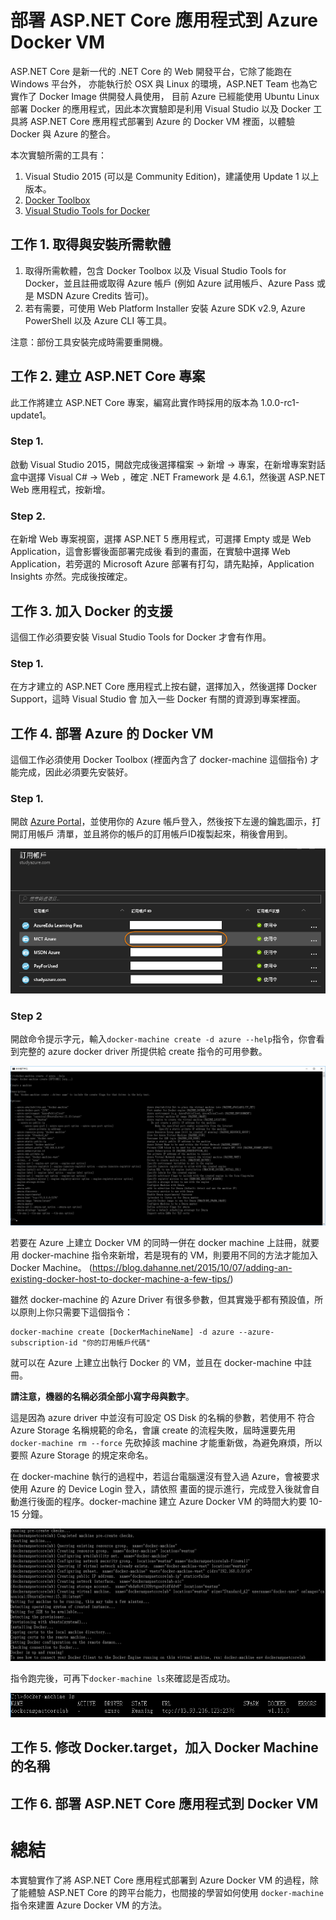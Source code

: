 # 部署 ASP.NET Core 應用程式到 Azure Docker VM #

ASP.NET Core 是新一代的 .NET Core 的 Web 開發平台，它除了能跑在 Windows 平台外，
亦能執行於 OSX 與 Linux 的環境，ASP.NET Team 也為它實作了 Docker Image 供開發人員使用，
目前 Azure 已經能使用 Ubuntu Linux 部署 Docker 的應用程式，因此本次實驗即是利用 Visual Studio
以及 Docker 工具將 ASP.NET Core 應用程式部署到 Azure 的 Docker VM 裡面，以體驗 Docker 與 Azure
的整合。

本次實驗所需的工具有：

1. Visual Studio 2015 (可以是 Community Edition)，建議使用 Update 1 以上版本。
2. [Docker Toolbox](https://www.docker.com/products/docker-toolbox)
3. [Visual Studio Tools for Docker](https://visualstudiogallery.msdn.microsoft.com/0f5b2caa-ea00-41c8-b8a2-058c7da0b3e4)

## 工作 1. 取得與安裝所需軟體 ##

1. 取得所需軟體，包含 Docker Toolbox 以及 Visual Studio Tools for Docker，並且註冊或取得 Azure 帳戶
(例如 Azure 試用帳戶、Azure Pass 或是 MSDN Azure Credits 皆可)。
2. 若有需要，可使用 Web Platform Installer 安裝 Azure SDK v2.9, Azure PowerShell 以及 Azure CLI 等工具。

注意：部份工具安裝完成時需要重開機。

## 工作 2. 建立 ASP.NET Core 專案 ##

此工作將建立 ASP.NET Core 專案，編寫此實作時採用的版本為 1.0.0-rc1-update1。

### Step 1. ###
啟動 Visual Studio 2015，開啟完成後選擇檔案 -> 新增 -> 專案，在新增專案對話盒中選擇 Visual C# -> Web
，確定 .NET Framework 是 4.6.1，然後選 ASP.NET Web 應用程式，按新增。

### Step 2. ###
在新增 Web 專案視窗，選擇 ASP.NET 5 應用程式，可選擇 Empty 或是 Web Application，這會影響後面部署完成後
看到的畫面，在實驗中選擇 Web Application，若旁選的 Microsoft Azure 部署有打勾，請先點掉，Application 
Insights 亦然。完成後按確定。

## 工作 3. 加入 Docker 的支援 ##

這個工作必須要安裝 Visual Studio Tools for Docker 才會有作用。

### Step 1. ###
在方才建立的 ASP.NET Core 應用程式上按右鍵，選擇加入，然後選擇 Docker Support，這時 Visual Studio 會
加入一些 Docker 有關的資源到專案裡面。


## 工作 4. 部署 Azure 的 Docker VM ##

這個工作必須使用 Docker Toolbox (裡面內含了 docker-machine 這個指令) 才能完成，因此必須要先安裝好。

### Step 1. ###
開啟 [Azure Portal](http://portal.azure.com)，並使用你的 Azure 帳戶登入，然後按下左邊的鑰匙圖示，打開訂用帳戶
清單，並且將你的帳戶的訂用帳戶ID複製起來，稍後會用到。

![](images/CreateDockerVMOnAzure.png)

### Step 2 ###
開啟命令提示字元，輸入`docker-machine create -d azure --help`指令，你會看到完整的 azure docker driver 所提供給
create 指令的可用參數。

![](images/DockerMachineCommandArguments.png)

若要在 Azure 上建立 Docker VM 的同時一併在 docker machine 上註冊，就要用 docker-machine 指令來新增，若是現有的
VM，則要用不同的方法才能加入 Docker Machine。 (https://blog.dahanne.net/2015/10/07/adding-an-existing-docker-host-to-docker-machine-a-few-tips/)

雖然 docker-machine 的 Azure Driver 有很多參數，但其實幾乎都有預設值，所以原則上你只需要下這個指令：

    docker-machine create [DockerMachineName] -d azure --azure-subscription-id "你的訂用帳戶代碼"
    
就可以在 Azure 上建立出執行 Docker 的 VM，並且在 docker-machine 中註冊。

**請注意，機器的名稱必須全部小寫字母與數字**。

這是因為 azure driver 中並沒有可設定 OS Disk 的名稱的參數，若使用不
符合 Azure Storage 名稱規範的命名，會讓 create 的流程失敗，屆時還要先用 `docker-machine rm --force` 先砍掉該 
machine 才能重新做，為避免麻煩，所以要照 Azure Storage 的規定來命名。

在 docker-machine 執行的過程中，若這台電腦還沒有登入過 Azure，會被要求使用 Azure 的 Device Login 登入，請依照
畫面的提示進行，完成登入後就會自動進行後面的程序。docker-machine 建立 Azure Docker VM 的時間大約要 10-15 分鐘。

![](images/DockerMachineCreateProcess.png)

指令跑完後，可再下`docker-machine ls`來確認是否成功。

![](images/DockerMachineLS.png)

## 工作 5. 修改 Docker.target，加入 Docker Machine 的名稱 ##


## 工作 6. 部署 ASP.NET Core 應用程式到 Docker VM ##



# 總結 #
本實驗實作了將 ASP.NET Core 應用程式部署到 Azure Docker VM 的過程，除了能體驗 ASP.NET Core 的跨平台能力，也間接的學習如何使用 
`docker-machine` 指令來建置 Azure Docker VM 的方法。